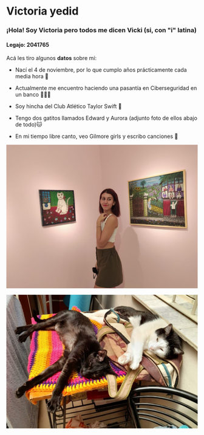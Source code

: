 # Victoria yedid 


### ¡Hola! Soy Victoria pero todos me dicen Vicki (si, con "i" latina) 

#### Legajo: 2041765

Acá les tiro algunos **datos** sobre mí:

 - Nací el 4 de noviembre, por lo que cumplo años prácticamente cada media hora 💫

 - Actualmente me encuentro haciendo una pasantía en Ciberseguridad en un banco  👩🏻‍💻

 - Soy hincha del Club Atlético Taylor Swift 💽

 - Tengo dos gatitos llamados Edward y Aurora (adjunto foto de ellos abajo de todo)🐱

 - En mi tiempo libre canto, veo Gilmore girls y escribo canciones 🎤
 
 ![Vicki](yo.jpeg)
  
 ![Mis hijos](gatos.jpeg)
